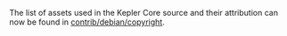 The list of assets used in the Kepler Core source and their attribution can now be found in [contrib/debian/copyright](../contrib/debian/copyright).
